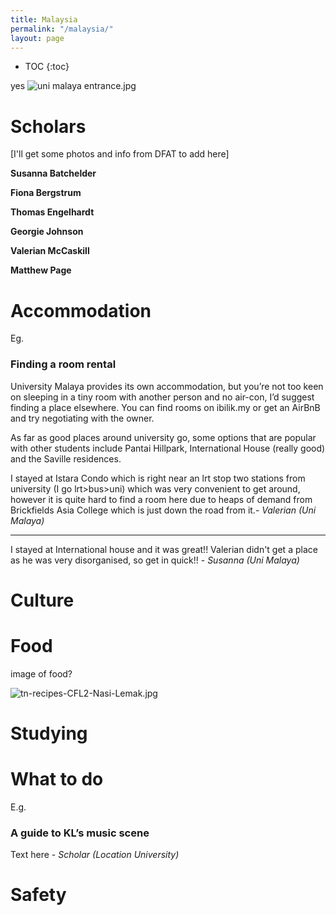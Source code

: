 ```yaml
---
title: Malaysia
permalink: "/malaysia/"
layout: page
---
```


* TOC
{:toc}

yes
![uni malaya entrance.jpg](/ncp/uploads/uni%20malaya%20entrance.jpg)

# Scholars

\[I'll get some photos and info from DFAT to add here\]

**Susanna Batchelder**

**Fiona Bergstrum**

**Thomas Engelhardt**

**Georgie Johnson**

**Valerian McCaskill**

**Matthew Page**

# Accommodation

Eg.

### Finding a room rental

University Malaya provides its own accommodation, but you’re not too keen on sleeping in a tiny room with another person and no air-con, I’d suggest finding a place elsewhere. You can find rooms on ibilik.my or get an AirBnB and try negotiating with the owner.

As far as good places around university go, some options that are popular with other students include Pantai Hillpark, International House (really good) and the Saville residences.

I stayed at Istara Condo which is right near an lrt stop two stations from university (I go lrt>bus>uni) which was very convenient to get around, however it is quite hard to find a room here due to heaps of demand from Brickfields Asia College which is just down the road from it.- *Valerian (Uni Malaya)*

---

I stayed at International house and it was great!! Valerian didn't get a place as he was very disorganised, so get in quick!! -  *Susanna (Uni Malaya)*

# Culture

# Food

image of food?

![tn-recipes-CFL2-Nasi-Lemak.jpg](/uploads/tn-recipes-CFL2-Nasi-Lemak.jpg)

# Studying

# What to do

E.g.

### A guide to KL’s music scene

Text here - *Scholar (Location University)*

# Safety
